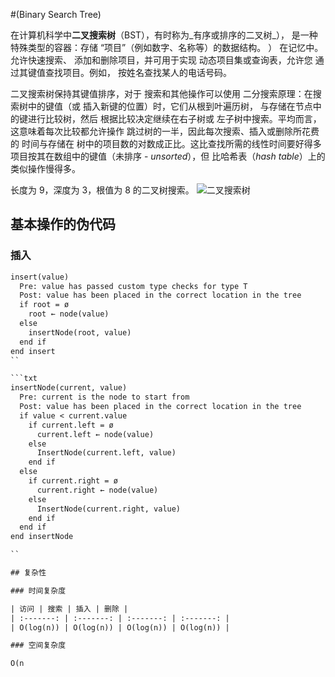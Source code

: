 #(Binary Search Tree)

在计算机科学中**二叉搜索树**（BST），有时称为_有序或排序的二叉树_），
是一种特殊类型的容器：存储
“项目”（例如数字、名称等）的数据结构。 ） 在记忆中。允许快速搜索、
添加和删​​除项目，并可用于实现
动态项目集或查询表，允许您
通过其键值查找项目。例如，
按姓名查找某人的电话号码。

二叉搜索树保持其键值排序，对于
搜索和其他操作可以使用
二分搜索原理：在搜索树中的键值（或
插入新键的位置）时，它们从根到叶遍历树，
与存储在节点中的键进行比较树，然后
根据比较决定继续在右子树或
左子树中搜索。平均而言，这意味着每次比较都允许操作
跳过树的一半，因此每次搜索、插入或删除所花费的
时间与存储在
树中的项目数的对数成正比。这比查找所需的线性时间要好得多
项目按其在数组中的键值（未排序 - _unsorted_），但
比哈希表（_hash table_）上的类似操作慢得多。

长度为 9，深度为 3，根值为 8 的二叉树搜索。
![二叉搜索树](https://upload.wikimedia.org/wikipedia/commons/d/da/Binary_search_tree.svg)

## 基本操作的伪代码
### 插入

```txt
insert(value)
  Pre: value has passed custom type checks for type T
  Post: value has been placed in the correct location in the tree
  if root = ø
    root ← node(value)
  else
    insertNode(root, value)
  end if
end insert
``

```txt
insertNode(current, value)
  Pre: current is the node to start from
  Post: value has been placed in the correct location in the tree
  if value < current.value
    if current.left = ø
      current.left ← node(value)
    else
      InsertNode(current.left, value)
    end if
  else
    if current.right = ø
      current.right ← node(value)
    else
      InsertNode(current.right, value)
    end if
  end if
end insertNode

``

## 复杂性

### 时间复杂度

| 访问 | 搜索 | 插入 | 删除 |
| :-------: | :-------: | :-------: | :-------: |
| O(log(n)) | O(log(n)) | O(log(n)) | O(log(n)) |

### 空间复杂度

O(n